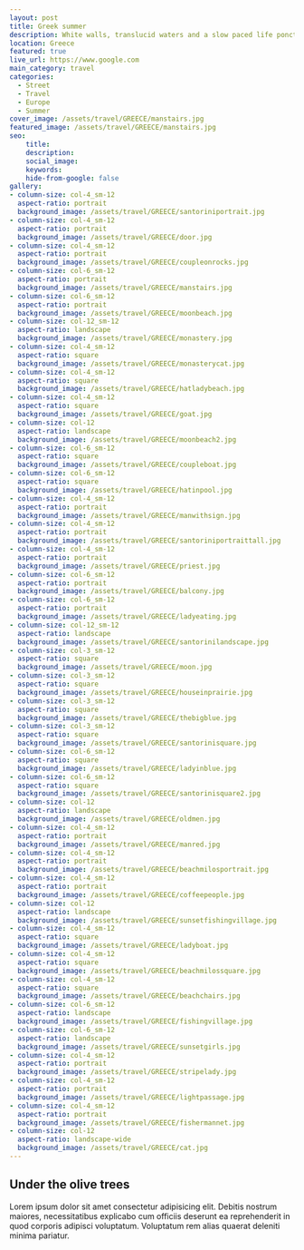 ```yaml
---
layout: post
title: Greek summer
description: White walls, translucid waters and a slow paced life ponctuated by sips of freddo cappuccino
location: Greece
featured: true
live_url: https://www.google.com
main_category: travel
categories:
  - Street
  - Travel
  - Europe
  - Summer
cover_image: /assets/travel/GREECE/manstairs.jpg
featured_image: /assets/travel/GREECE/manstairs.jpg
seo:
    title:
    description:
    social_image:
    keywords:
    hide-from-google: false 
gallery:
- column-size: col-4_sm-12
  aspect-ratio: portrait
  background_image: /assets/travel/GREECE/santoriniportrait.jpg
- column-size: col-4_sm-12
  aspect-ratio: portrait
  background_image: /assets/travel/GREECE/door.jpg
- column-size: col-4_sm-12
  aspect-ratio: portrait
  background_image: /assets/travel/GREECE/coupleonrocks.jpg
- column-size: col-6_sm-12
  aspect-ratio: portrait
  background_image: /assets/travel/GREECE/manstairs.jpg
- column-size: col-6_sm-12
  aspect-ratio: portrait
  background_image: /assets/travel/GREECE/moonbeach.jpg
- column-size: col-12_sm-12
  aspect-ratio: landscape
  background_image: /assets/travel/GREECE/monastery.jpg
- column-size: col-4_sm-12
  aspect-ratio: square
  background_image: /assets/travel/GREECE/monasterycat.jpg
- column-size: col-4_sm-12
  aspect-ratio: square
  background_image: /assets/travel/GREECE/hatladybeach.jpg
- column-size: col-4_sm-12
  aspect-ratio: square
  background_image: /assets/travel/GREECE/goat.jpg
- column-size: col-12
  aspect-ratio: landscape
  background_image: /assets/travel/GREECE/moonbeach2.jpg
- column-size: col-6_sm-12
  aspect-ratio: square
  background_image: /assets/travel/GREECE/coupleboat.jpg
- column-size: col-6_sm-12
  aspect-ratio: square
  background_image: /assets/travel/GREECE/hatinpool.jpg
- column-size: col-4_sm-12
  aspect-ratio: portrait
  background_image: /assets/travel/GREECE/manwithsign.jpg
- column-size: col-4_sm-12
  aspect-ratio: portrait
  background_image: /assets/travel/GREECE/santoriniportraittall.jpg
- column-size: col-4_sm-12
  aspect-ratio: portrait
  background_image: /assets/travel/GREECE/priest.jpg
- column-size: col-6_sm-12
  aspect-ratio: portrait
  background_image: /assets/travel/GREECE/balcony.jpg
- column-size: col-6_sm-12
  aspect-ratio: portrait
  background_image: /assets/travel/GREECE/ladyeating.jpg
- column-size: col-12_sm-12
  aspect-ratio: landscape
  background_image: /assets/travel/GREECE/santorinilandscape.jpg
- column-size: col-3_sm-12
  aspect-ratio: square
  background_image: /assets/travel/GREECE/moon.jpg
- column-size: col-3_sm-12
  aspect-ratio: square
  background_image: /assets/travel/GREECE/houseinprairie.jpg
- column-size: col-3_sm-12
  aspect-ratio: square
  background_image: /assets/travel/GREECE/thebigblue.jpg
- column-size: col-3_sm-12
  aspect-ratio: square
  background_image: /assets/travel/GREECE/santorinisquare.jpg
- column-size: col-6_sm-12
  aspect-ratio: square
  background_image: /assets/travel/GREECE/ladyinblue.jpg
- column-size: col-6_sm-12
  aspect-ratio: square
  background_image: /assets/travel/GREECE/santorinisquare2.jpg
- column-size: col-12
  aspect-ratio: landscape
  background_image: /assets/travel/GREECE/oldmen.jpg
- column-size: col-4_sm-12
  aspect-ratio: portrait
  background_image: /assets/travel/GREECE/manred.jpg
- column-size: col-4_sm-12
  aspect-ratio: portrait
  background_image: /assets/travel/GREECE/beachmilosportrait.jpg
- column-size: col-4_sm-12
  aspect-ratio: portrait
  background_image: /assets/travel/GREECE/coffeepeople.jpg
- column-size: col-12
  aspect-ratio: landscape
  background_image: /assets/travel/GREECE/sunsetfishingvillage.jpg
- column-size: col-4_sm-12
  aspect-ratio: square
  background_image: /assets/travel/GREECE/ladyboat.jpg
- column-size: col-4_sm-12
  aspect-ratio: square
  background_image: /assets/travel/GREECE/beachmilossquare.jpg
- column-size: col-4_sm-12
  aspect-ratio: square
  background_image: /assets/travel/GREECE/beachchairs.jpg
- column-size: col-6_sm-12
  aspect-ratio: landscape
  background_image: /assets/travel/GREECE/fishingvillage.jpg
- column-size: col-6_sm-12
  aspect-ratio: landscape
  background_image: /assets/travel/GREECE/sunsetgirls.jpg
- column-size: col-4_sm-12
  aspect-ratio: portrait
  background_image: /assets/travel/GREECE/stripelady.jpg
- column-size: col-4_sm-12
  aspect-ratio: portrait
  background_image: /assets/travel/GREECE/lightpassage.jpg
- column-size: col-4_sm-12
  aspect-ratio: portrait
  background_image: /assets/travel/GREECE/fishermannet.jpg
- column-size: col-12
  aspect-ratio: landscape-wide
  background_image: /assets/travel/GREECE/cat.jpg
---
```


## Under the olive trees

Lorem ipsum dolor sit amet consectetur adipisicing elit. Debitis nostrum maiores, necessitatibus explicabo cum officiis deserunt ea reprehenderit in quod corporis adipisci voluptatum. Voluptatum rem alias quaerat deleniti minima pariatur.